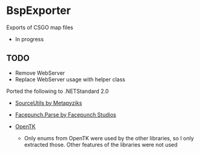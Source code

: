 # BspExporter

Exports of CSGO map files
- In progress

## TODO
- Remove WebServer 
- Replace WebServer usage with helper class

Ported the following to .NETStandard 2.0

* [SourceUtils by Metapyziks](https://github.com/Metapyziks/SourceUtils)

* [Facepunch.Parse by Facepunch Studios](https://github.com/Facepunch/Facepunch.Parse)

* [OpenTK](https://github.com/opentk/opentk)
  * Only enums from OpenTK were used by the other libraries, so I only extracted those. Other features of the libraries were not used
